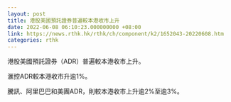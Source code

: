 ```yaml
---
layout: post
title: 港股美國預託證券普遍較本港收市上升
date: 2022-06-08 06:10:23.000000000 +08:00
link: https://news.rthk.hk/rthk/ch/component/k2/1652043-20220608.htm
categories: rthk
---
```


港股美國預託證券（ADR）普遍較本港收市上升。

滙控ADR較本港收市升逾1%。

騰訊、阿里巴巴和美團ADR，則較本港收市上升逾2%至逾3%。
